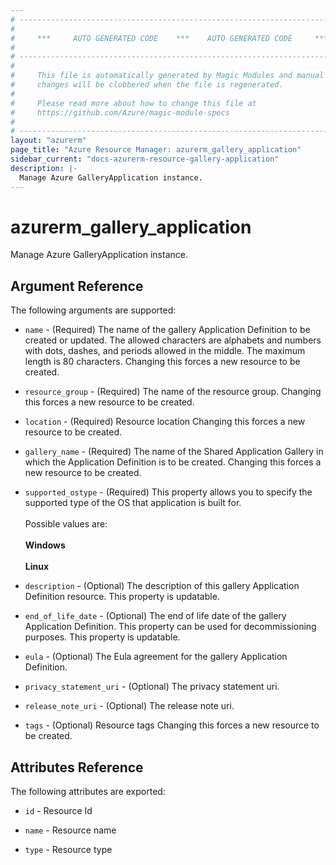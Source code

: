 ```yaml
---
# ----------------------------------------------------------------------------
#
#     ***     AUTO GENERATED CODE    ***    AUTO GENERATED CODE     ***
#
# ----------------------------------------------------------------------------
#
#     This file is automatically generated by Magic Modules and manual
#     changes will be clobbered when the file is regenerated.
#
#     Please read more about how to change this file at
#     https://github.com/Azure/magic-module-specs
#
# ----------------------------------------------------------------------------
layout: "azurerm"
page_title: "Azure Resource Manager: azurerm_gallery_application"
sidebar_current: "docs-azurerm-resource-gallery-application"
description: |-
  Manage Azure GalleryApplication instance.
---
```


# azurerm_gallery_application

Manage Azure GalleryApplication instance.


## Argument Reference

The following arguments are supported:

* `name` - (Required) The name of the gallery Application Definition to be created or updated. The allowed characters are alphabets and numbers with dots, dashes, and periods allowed in the middle. The maximum length is 80 characters. Changing this forces a new resource to be created.

* `resource_group` - (Required) The name of the resource group. Changing this forces a new resource to be created.

* `location` - (Required) Resource location Changing this forces a new resource to be created.

* `gallery_name` - (Required) The name of the Shared Application Gallery in which the Application Definition is to be created. Changing this forces a new resource to be created.

* `supported_ostype` - (Required) This property allows you to specify the supported type of the OS that application is built for. <br><br> Possible values are: <br><br> **Windows** <br><br> **Linux**

* `description` - (Optional) The description of this gallery Application Definition resource. This property is updatable.

* `end_of_life_date` - (Optional) The end of life date of the gallery Application Definition. This property can be used for decommissioning purposes. This property is updatable.

* `eula` - (Optional) The Eula agreement for the gallery Application Definition.

* `privacy_statement_uri` - (Optional) The privacy statement uri.

* `release_note_uri` - (Optional) The release note uri.

* `tags` - (Optional) Resource tags Changing this forces a new resource to be created.

## Attributes Reference

The following attributes are exported:

* `id` - Resource Id

* `name` - Resource name

* `type` - Resource type
